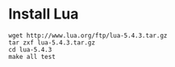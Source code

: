 # Install Lua
```
wget http://www.lua.org/ftp/lua-5.4.3.tar.gz  
tar zxf lua-5.4.3.tar.gz  
cd lua-5.4.3  
make all test  
```